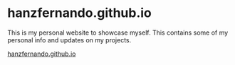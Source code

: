# hanzfernando.github.io

This is my personal website to showcase myself.
This contains some of my personal info and updates on my projects.

[hanzfernando.github.io](https://hanzfernando.github.io)
